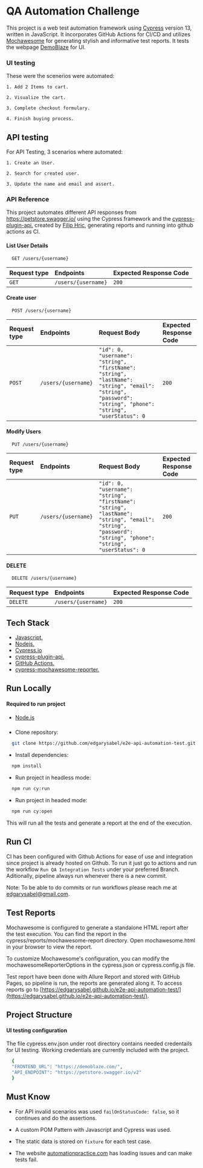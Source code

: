 # QA Automation Challenge

This project is a web test automation framework using [Cypress](https://www.cypress.io/) version 13, written in JavaScript. It incorporates GitHub Actions for CI/CD and utilizes [Mochawesome](https://github.com/adamgruber/mochawesome) for generating stylish and informative test reports. It tests the webpage [DemoBlaze](https://demoblaze.com/) for UI.

### UI testing

These were the scenerios were automated:

    1. Add 2 Items to cart.

    2. Visualize the cart.

    3. Complete checkout formulary.

    4. Finish buying process.

## API testing

For API Testing, 3 scenarios where automated:

    1. Create an User.

    2. Search for created user.

    3. Update the name and email and assert.

### API Reference

This project automates different API responses from https://petstore.swagger.io/ using the Cypress framework and the [cypress-plugin-api.](https://github.com/filiphric/cypress-plugin-api) created by [Filip Hric](https://github.com/filiphric), generating reports and running into github actions as CI.

#### List User Details

```http
  GET /users/{username}
```

| Request type | Endpoints           | Expected Response Code |
| :----------- | :------------------ | :--------------------- |
| `GET`        | `/users/{username}` | `200`                  |

#### Create user

```http
  POST /users/{username}
```

| Request type | Endpoints           | Request Body                                                                                                                                              | Expected Response Code |
| :----------- | :------------------ | :-------------------------------------------------------------------------------------------------------------------------------------------------------- | :--------------------- |
| `POST`       | `/users/{username}` | `"id": 0, "username": "string", "firstName": "string", "lastName": "string", "email": "string", "password": "string", "phone": "string", "userStatus": 0` | `200`                  |

#### Modify Users

```http
  PUT /users/{username}
```

| Request type | Endpoints           | Request Body                                                                                                                                              | Expected Response Code |
| :----------- | :------------------ | :-------------------------------------------------------------------------------------------------------------------------------------------------------- | :--------------------- |
| `PUT`        | `/users/{username}` | `"id": 0, "username": "string", "firstName": "string", "lastName": "string", "email": "string", "password": "string", "phone": "string", "userStatus": 0` | `200`                  |

#### DELETE

```http
  DELETE /users/{username}
```

| Request type | Endpoints           | Expected Response Code |
| :----------- | :------------------ | :--------------------- |
| `DELETE`     | `/users/{username}` | `200`                  |

## Tech Stack

- [Javascript.](https://developer.mozilla.org/en-US/docs/Learn/Getting_started_with_the_web/JavaScript_basics)
- [Nodejs.](https://nodejs.org/en/about/)
- [Cypress.io](https://docs.cypress.io/guides/overview/why-cypress)
- [cypress-plugin-api.](https://github.com/filiphric/cypress-plugin-api)
- [GitHub Actions.](https://docs.github.com/en/actions)
- [cypress-mochawesome-reporter.](https://www.npmjs.com/package/cypress-mochawesome-reporter)

## Run Locally

#### Required to run project

- [Node.js](https://nodejs.org/en/download/)

###

- Clone repository:

```bash
  git clone https://github.com/edgarysabel/e2e-api-automation-test.git
```

- Install dependencies:

```bash
  npm install
```

- Run project in headless mode:

```bash
  npm run cy:run
```

- Run project in headed mode:

```bash
  npm run cy:open
```

This will run all the tests and generate a report at the end of the execution.

## Run CI

CI has been configured with Github Actions for ease of use and integration since project is already hosted on Github. To run it just go to actions and run the workflow `Run QA Integration Tests` under your preferred Branch. Aditionally, pipeline always run whenever there is a new commit.

Note: To be able to do commits or run workflows please reach me at edgarysabel@gmail.com.

## Test Reports

Mochawesome is configured to generate a standalone HTML report after the test execution. You can find the report in the cypress/reports/mochawesome-report directory. Open mochawesome.html in your browser to view the report.

To customize Mochawesome's configuration, you can modify the mochawesomeReporterOptions in the cypress.json or cypress.config.js file.

Test report have been done with Allure Report and stored with GitHub Pages, so pipeline is run, the reports are generated along it. To access reports go to [https://edgarysabel.github.io/e2e-api-automation-test/](https://edgarysabel.github.io/e2e-api-automation-test/).

## Project Structure

#### UI testing configuration

The file cypress.env.json under root directory contains needed credentails for UI testing. Working credentials are currently included with the project.

```bash
  {
  "FRONTEND_URL": "https://demoblaze.com/",
  "API_ENDPOINT": "https://petstore.swagger.io/v2"
  }

```

## Must Know

- For API invalid scenarios was used `failOnStatusCode: false`, so it continues and do the assertions.

- A custom POM Pattern with Javascript and Cypress was used.

- The static data is stored on `fixture` for each test case.

- The website [automationpractice.com](http://automationpractice.com/index.php) has loading issues and can make tests fail.
